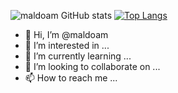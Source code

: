 ![maldoam GitHub stats](https://github-readme-stats.vercel.app/api?username=maldoam&show_icons=true&theme=dracula)
[![Top Langs](https://github-readme-stats.vercel.app/api/top-langs/?username=maldoam&langs_count=8)](https://github.com/anuraghazra/github-readme-stats)

- 👋 Hi, I’m @maldoam
- 👀 I’m interested in ...
- 🌱 I’m currently learning ...
- 💞️ I’m looking to collaborate on ...
- 📫 How to reach me ...

<!---
maldoam/maldoam is a ✨ special ✨ repository because its `README.md` (this file) appears on your GitHub profile.
You can click the Preview link to take a look at your changes.
--->
